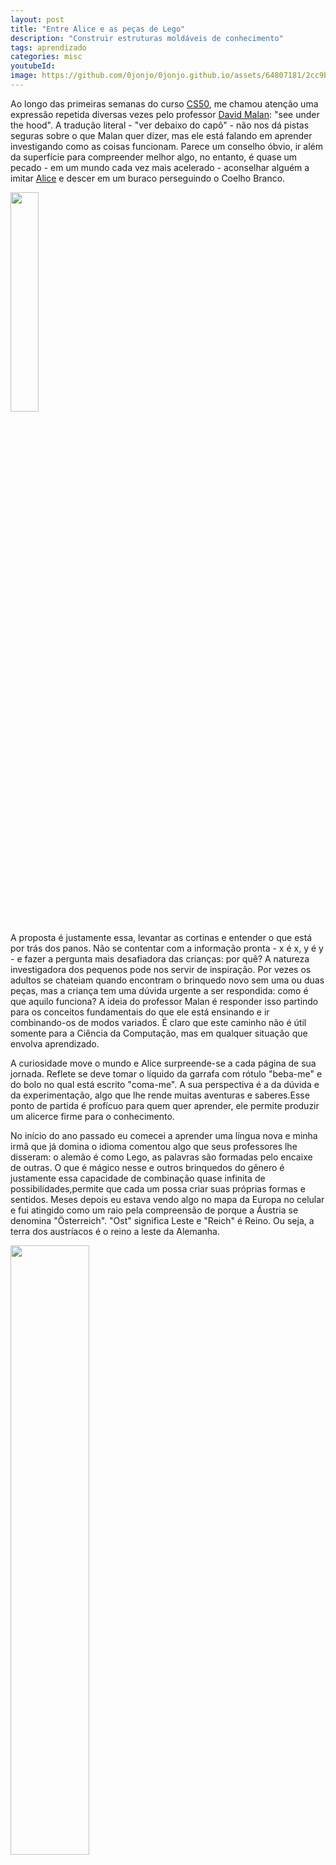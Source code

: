```yaml
---
layout: post
title: "Entre Alice e as peças de Lego"
description: "Construir estruturas moldáveis de conhecimento"
tags: aprendizado
categories: misc
youtubeId:
image: https://github.com/0jonjo/0jonjo.github.io/assets/64807181/2cc9ba4b-6a9b-4477-a359-004b983aeef4 
---
```


Ao longo das primeiras semanas do curso [CS50](https://www.youtube.com/user/cs50tv), me chamou atenção uma expressão repetida diversas vezes pelo professor [David Malan](https://www.instagram.com/davidjmalan/): "see under the hood". A tradução literal - "ver debaixo do capô" - não nos dá pistas seguras sobre o que Malan quer dizer, mas ele está falando em aprender investigando como as coisas funcionam. Parece um conselho óbvio, ir além da superfície para compreender melhor algo, no entanto, é quase um pecado - em um mundo cada vez mais acelerado - aconselhar alguém a imitar [Alice](https://pt.wikipedia.org/wiki/Alice_no_Pa%C3%ADs_das_Maravilhas) e descer em um buraco perseguindo o Coelho Branco.

<img src="https://github.com/0jonjo/0jonjo.github.io/assets/64807181/54a4517d-e65d-4d5b-ba07-2909b169565a" width="30%" >

A proposta é justamente essa, levantar as cortinas e entender o que está por trás dos panos. Não se contentar com a informação pronta - x é x, y é y - e fazer a pergunta mais desafiadora das crianças: por quê? A natureza investigadora dos pequenos pode nos servir de inspiração. Por vezes os adultos se chateiam quando encontram o brinquedo novo sem uma ou duas peças, mas a criança tem uma dúvida urgente a ser respondida: como é que aquilo funciona? A ideia do professor Malan é responder isso partindo para os conceitos fundamentais do que ele está ensinando e ir combinando-os de modos variados. É claro que este caminho não é útil somente para a Ciência da Computação, mas em qualquer situação que envolva aprendizado.

A curiosidade move o mundo e Alice surpreende-se a cada página de sua jornada. Reflete se deve tomar o líquido da garrafa com rótulo "beba-me" e do bolo no qual está escrito "coma-me". A sua perspectiva é a da dúvida e da experimentação, algo que lhe rende muitas aventuras e saberes.Esse ponto de partida é profícuo para quem quer aprender, ele permite produzir um alicerce firme para o conhecimento.

No início do ano passado eu comecei a aprender uma língua nova e minha irmã que já domina o idioma comentou algo que seus professores lhe disseram: o alemão é como Lego, as palavras são formadas pelo encaixe de outras. O que é mágico nesse e outros brinquedos do gênero é justamente essa capacidade de combinação quase infinita de possibilidades,permite que cada um possa criar suas próprias formas e sentidos. Meses depois eu estava vendo algo no mapa da Europa no celular e fui atingido como um raio pela compreensão de porque a Áustria se denomina "Österreich". "Ost" significa Leste e "Reich" é Reino. Ou seja, a terra dos austríacos é o reino a leste da Alemanha.

<img src="https://github.com/0jonjo/0jonjo.github.io/assets/64807181/2cc9ba4b-6a9b-4477-a359-004b983aeef4" width="50%" >

Felizmente não apenas as palavras e as peças de Lego - que nasceram ali perto, [numa carpintaria na Dinamarca](https://pt.wikipedia.org/wiki/Hist%C3%B3ria_do_Lego) - tem essa característica de produzir novas formas a partir da junção de outras. O modo como entendemos o que nos rodeia é pessoal e apenas parcialmente transferível para outras pessoas. Não é um método eficiente de aprendizado simplesmente copiar o modo como outra pessoa aprende. É interessante justamente formar seus próprios blocos de conhecimento com peças que recolhemos em lugares e tempos diferentes. Encaixa-las de vários modos até chegar numa estrutura firme, mas ao mesmo tempo capaz de ser reformulada com novos saberes que vamos adquirindo ao longo do caminho ou reacopladas para situações também diversas. Quanto mais fizermos isso, melhores seremos nessa reconfiguração de saberes. Quanto mais olharmos por trás dos panos, mais capazes seremos em entender os conceitos-chave e modela-los de modo criativo. Não sei se David Malan já brincou um dia com peças de Lego ou leu Alice no País das Maravilhas, mas que ele tem toda razão em insistir no "see under the hood".

>Imagens: [Alice in Wonderland](https://openverse.org/image/3c272792-878b-48a8-ac85-54a7fe9e0c69) e [Unemployment was high in lego land ](https://openverse.org/image/c1321369-9be1-4fc1-862a-e6fc0486a0fc). Fonte: [Open Verse, Creative Commons 2.0](https://openverse.org/)
